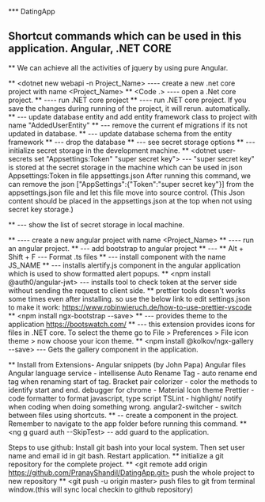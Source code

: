 *** DatingApp

## Shortcut commands which can be used in this application. Angular, .NET CORE

\*\* We can achieve all the activities of jquery by using pure Angular.

** <dotnet new webapi -n Project_Name> ---- create a new .net core project with name <Project_Name>
** <Code .> ---- open a .Net core project.
** <dotnet run> ---- run .NET core project
** <dotnet watch run> ---- run .NET core project. If you save the changes during running of the project, it will rerun. automatically.
** <dotnet ef migrations add AddedUserEntity> --- update database entity and add entity framework class to project with name "AddedUserEntity"
** <dotnet ef migrations remove> --- remove the current ef migrations if its not updated in database.
** <dotnet ef database update> --- update database schema from the entity framework
** <dotnet ef database drop> --- drop the database
** <dotnet user-secrets> --- see secret storage options
** <dotnet user-secrets init> --- initialize secret storage in the development machine.
\*\* <dotnet user-secrets set "Appsettings:Token" "super secret key"> --- "super secret key" is stored at the secret storage in the machine which can be used in json Appsettings:Token in file appsettings.json
After running this command, we can remove the json ["AppSettings":{"Token":"super secret key"}] from the appsettings.json file and let this file move into source control.
(This Json content should be placed in the appsettings.json at the top when not using secret key storage.)

\*\*<dotnet user-secrets list> --- show the list of secret storage in local machine.

** <ng new Project_Name> ---- create a new angular project with name <Project_Name>
** <ng serve> ---- run an angular project.
** <ng add ngx-bootstrap> --- add bootstrap to angular project
** <npm install font-awesome> ---
** Alt + Shift + F --- Format .ts files
** <npm install JS_NAME> --- install component with the name JS_NAME
** <npm install alertifyjs> --- installs alertify.js component in the angular application which is used to
show formatted alert popups.
** <npm install @auth0/angular-jwt> --- installs tool to check token at the server side without sending the
request to client side.
** prettier tools doesn't works some times even after installing. so use the below link to edit settings.json to make it work: https://www.robinwieruch.de/how-to-use-prettier-vscode
** <npm install ngx-bootstrap --save>
** <npm install bootswatch> --- provides theme to the application https://bootswatch.com/
** <Material icon theme> --- this extension provides icons for files in .NET core. To select the theme go to
File > Preferences > File icon theme > now choose your icon theme.
\*\* <npm install @kolkov/ngx-gallery --save> --- Gets the gallery component in the application.

\*\* Install from Extensions- Angular snippets (by John Papa)
Angular files
Angular language service - intellisense
Auto Rename Tag - auto rename end tag when renaming start of tag.
Bracket pair colorizer - color the methods to identify start and end.
debugger for chrome -
Material Icon theme
Prettier - code formatter to format javascript, type script
TSLint - highlight/ notify when coding when doing something wrong.
angular2-switcher - switch between files using shortcuts.
\*\* <ng g c COMPONENT-NAME> -- create a component in the project. Remember to navigate to the app folder before running this command.
\*\* <ng g guard auth --SkipTest> -- add guard to the application.

Steps to use github:
Install git bash into your local system.
Then set user name and email id in git bash.
Restart application.
** <git init> initialize a git repository for the complete project.
** <git remote add origin https://github.com/PranayShandil/DatingApp.git> push the whole project to new repository
\*\* <git push -u origin master> push files to git from terminal window.(this will sync local checkin to github repository)
